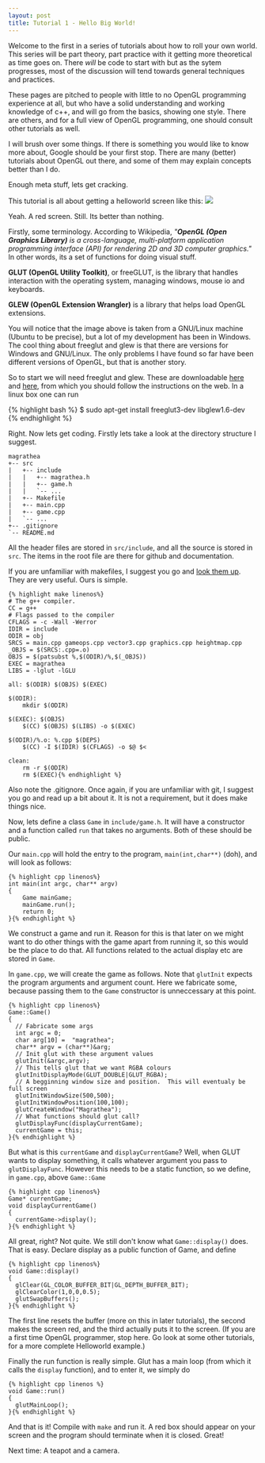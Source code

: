 ```yaml
---
layout: post
title: Tutorial 1 - Hello Big World!
---
```


Welcome to the first in a series of tutorials about how to roll your own world.  This series will be part theory, part practice with it getting more theoretical as time goes on.  There _will_ be code to start with but as the sytem progresses, most of the discussion will tend towards general techniques and practices.

These pages are pitched to people with little to no OpenGL programming experience at all, but who have a solid understanding and working knowledge of c++, and will go from the basics, showing one style.  There are others, and for a full view of OpenGL programming, one should consult other tutorials as well.

I will brush over some things.  If there is something you would like to know more about, Google should be your first stop.  There are many (better) tutorials about OpenGL out there, and some of them may explain concepts better than I do.

Enough meta stuff, lets get cracking.

This tutorial is all about getting a helloworld screen like this:
![](http://rspencer01.github.io/Project-Magrathea-V2/assets/Screenshot1.png)

Yeah.  A red screen.  Still.  Its better than nothing.

Firstly, some terminology.  According to Wikipedia, _"**OpenGL (Open Graphics Library)** is a cross-language, multi-platform application programming interface (API) for rendering 2D and 3D computer graphics."_  In other words, its a set of functions for doing visual stuff.

**GLUT (OpenGL Utility Toolkit)**, or freeGLUT, is the library that handles interaction with the operating system, managing windows, mouse io and keyboards.

**GLEW (OpenGL Extension Wrangler)** is a library that helps load OpenGL extensions.

You will notice that the image above is taken from a GNU/Linux machine (Ubuntu to be precise), but a lot of my development has been in Windows.  The cool thing about freeglut and glew is that there are versions for Windows and GNU/Linux.  The only problems I have found so far have been different versions of OpenGL, but that is another story.

So to start we will need freeglut and glew.  These are downloadable [here][1] and [here][2], from which you should follow the instructions on the web.  In a linux box one can run

{% highlight bash %}
$ sudo apt-get install freeglut3-dev libglew1.6-dev    
{% endhighlight %}

Right.  Now lets get coding.  Firstly lets take a look at the directory structure I suggest.

    magrathea
    +-- src
    |   +-- include
    |   |   +-- magrathea.h
    |   |   +-- game.h
    |   |   `-- ...
    |   +-- Makefile
    |   +-- main.cpp
    |   +-- game.cpp
    |   `-- ...
    +-- .gitignore 
    `-- README.md
        
All the header files are stored in `src/include`, and all the source is stored in `src`.  The items in the root file are there for github and documentation.

If you are unfamiliar with makefiles, I suggest you go and [look them up][3].  They are very useful.  Ours is simple.

    {% highlight make linenos%}
    # The g++ compiler.
    CC = g++
    # Flags passed to the compiler
    CFLAGS = -c -Wall -Werror
    IDIR = include
    ODIR = obj
    SRCS = main.cpp gameops.cpp vector3.cpp graphics.cpp heightmap.cpp
    _OBJS = $(SRCS:.cpp=.o)
    OBJS = $(patsubst %,$(ODIR)/%,$(_OBJS))
    EXEC = magrathea
    LIBS = -lglut -lGLU 

    all: $(ODIR) $(OBJS) $(EXEC)

    $(ODIR):
        mkdir $(ODIR)

    $(EXEC): $(OBJS)
        $(CC) $(OBJS) $(LIBS) -o $(EXEC)

    $(ODIR)/%.o: %.cpp $(DEPS)
        $(CC) -I $(IDIR) $(CFLAGS) -o $@ $<

    clean:
        rm -r $(ODIR)
        rm $(EXEC){% endhighlight %}

Also note the .gitignore.  Once again, if you are unfamiliar with git, I suggest you go and read up a bit about it.  It is not a requirement, but it does make things nice.  

Now, lets define a class `Game` in `include/game.h`.  It will have a constructor and a function called `run` that takes no arguments.  Both of these should be public.

Our `main.cpp` will hold the entry to the program, `main(int,char**)` (doh), and will look as follows:

    {% highlight cpp linenos%}
    int main(int argc, char** argv)
    {
        Game mainGame;
        mainGame.run();
        return 0;
    }{% endhighlight %}

We construct a game and run it. Reason for this is that later on we might want to do other things with the game apart from running it, so this would be the place to do that.  All functions related to the actual display etc are stored in `Game`.

In `game.cpp`, we will create the game as follows.  Note that `glutInit` expects the program arguments and argument count.  Here we fabricate some, because passing them to the `Game` constructor is unneccessary at this point.

    {% highlight cpp linenos%}
    Game::Game()
    {
      // Fabricate some args
      int argc = 0;
      char arg[10] =  "magrathea";
      char** argv = (char**)&arg;
      // Init glut with these argument values
      glutInit(&argc,argv);
      // This tells glut that we want RGBA colours
      glutInitDisplayMode(GLUT_DOUBLE|GLUT_RGBA);
      // A begginning window size and position.  This will eventualy be full screen
      glutInitWindowSize(500,500);
      glutInitWindowPosition(100,100);
      glutCreateWindow("Magrathea");
      // What functions should glut call?
      glutDisplayFunc(displayCurrentGame);
      currentGame = this;
    }{% endhighlight %}

But what is this `currentGame` and `displayCurrentGame`?  Well, when GLUT wants to display something, it calls whatever argument you pass to `glutDisplayFunc`.  However this needs to be a static function, so we define, in `game.cpp`, above `Game::Game`

    {% highlight cpp linenos%}
    Game* currentGame;
    void displayCurrentGame()
    {
      currentGame->display();
    }{% endhighlight %}

All great, right?  Not quite.  We still don't know what `Game::display()` does.  That is easy.  Declare display as a public function of Game, and define

    {% highlight cpp linenos%}
    void Game::display()
    {
      glClear(GL_COLOR_BUFFER_BIT|GL_DEPTH_BUFFER_BIT);
      glClearColor(1,0,0,0.5);
      glutSwapBuffers();
    }{% endhighlight %}

The first line resets the buffer (more on this in later tutorials), the second makes the screen red, and the third actually puts it to the screen.  (If you are a first time OpenGL programmer, stop here.  Go look at some other tutorials, for a more complete Helloworld example.)

Finally the run function is really simple.  Glut has a main loop (from which it calls the `display` function), and to enter it, we simply do

    {% highlight cpp linenos %}
    void Game::run()
    {
      glutMainLoop();
    }{% endhighlight %}

And that is it!  Compile with `make` and run it.  A red box should appear on your screen and the program should terminate when it is closed.  Great!

Next time: A teapot and a camera.

[1]: http://freeglut.sourceforge.net/
[2]: http://glew.sourceforge.net/install.html
[3]: http://mrbook.org/tutorials/make/
